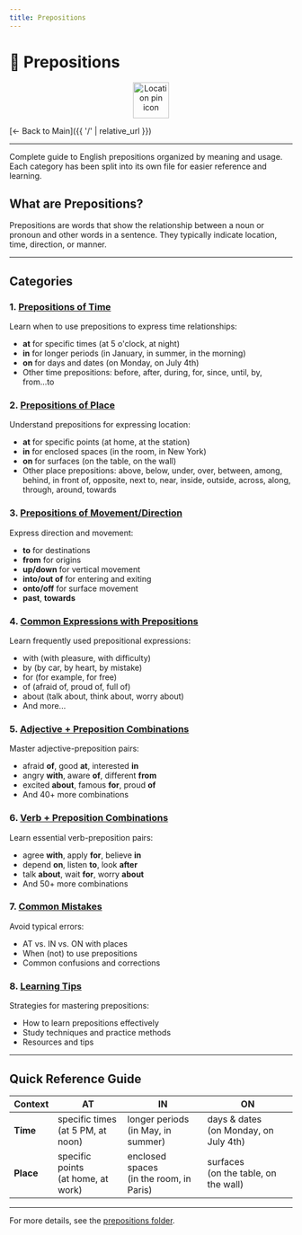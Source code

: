 ```yaml
---
title: Prepositions
---
```


# 📍 Prepositions

<div align="center" markdown="1">
  <img src="https://cdn.jsdelivr.net/gh/twitter/twemoji@14.0.2/assets/72x72/1f4cd.png" alt="Location pin icon" width="64">
</div>

[← Back to Main]({{ '/' | relative_url }})

---

Complete guide to English prepositions organized by meaning and usage. Each category has been split into its own file for easier reference and learning.

## What are Prepositions?

Prepositions are words that show the relationship between a noun or pronoun and other words in a sentence. They typically indicate location, time, direction, or manner.

---

## Categories

### 1. [Prepositions of Time](prepositions/01-time.md)
Learn when to use prepositions to express time relationships:
- **at** for specific times (at 5 o'clock, at night)
- **in** for longer periods (in January, in summer, in the morning)
- **on** for days and dates (on Monday, on July 4th)
- Other time prepositions: before, after, during, for, since, until, by, from...to

### 2. [Prepositions of Place](prepositions/02-place.md)
Understand prepositions for expressing location:
- **at** for specific points (at home, at the station)
- **in** for enclosed spaces (in the room, in New York)
- **on** for surfaces (on the table, on the wall)
- Other place prepositions: above, below, under, over, between, among, behind, in front of, opposite, next to, near, inside, outside, across, along, through, around, towards

### 3. [Prepositions of Movement/Direction](prepositions/03-movement-direction.md)
Express direction and movement:
- **to** for destinations
- **from** for origins
- **up/down** for vertical movement
- **into/out of** for entering and exiting
- **onto/off** for surface movement
- **past**, **towards**

### 4. [Common Expressions with Prepositions](prepositions/04-common-expressions.md)
Learn frequently used prepositional expressions:
- with (with pleasure, with difficulty)
- by (by car, by heart, by mistake)
- for (for example, for free)
- of (afraid of, proud of, full of)
- about (talk about, think about, worry about)
- And more...

### 5. [Adjective + Preposition Combinations](prepositions/05-adjective-combinations.md)
Master adjective-preposition pairs:
- afraid **of**, good **at**, interested **in**
- angry **with**, aware **of**, different **from**
- excited **about**, famous **for**, proud **of**
- And 40+ more combinations

### 6. [Verb + Preposition Combinations](prepositions/06-verb-combinations.md)
Learn essential verb-preposition pairs:
- agree **with**, apply **for**, believe **in**
- depend **on**, listen **to**, look **after**
- talk **about**, wait **for**, worry **about**
- And 50+ more combinations

### 7. [Common Mistakes](prepositions/07-common-mistakes.md)
Avoid typical errors:
- AT vs. IN vs. ON with places
- When (not) to use prepositions
- Common confusions and corrections

### 8. [Learning Tips](prepositions/08-learning-tips.md)
Strategies for mastering prepositions:
- How to learn prepositions effectively
- Study techniques and practice methods
- Resources and tips

---

## Quick Reference Guide

| Context | AT | IN | ON |
|---------|----|----|-----|
| **Time** | specific times<br>(at 5 PM, at noon) | longer periods<br>(in May, in summer) | days & dates<br>(on Monday, on July 4th) |
| **Place** | specific points<br>(at home, at work) | enclosed spaces<br>(in the room, in Paris) | surfaces<br>(on the table, on the wall) |

---

For more details, see the [prepositions folder](prepositions/README.md).
